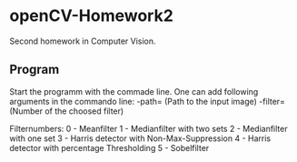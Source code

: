 openCV-Homework2
================

Second homework in Computer Vision.

Program
-------

Start the programm with the commade line.
One can add following arguments in the commando line:
	-path=		(Path to the input image)
	-filter=	(Number of the choosed filter)

Filternumbers:
	0	-	Meanfilter
	1	-	Medianfilter with two sets
	2	-	Medianfilter with one set
	3	-	Harris detector with Non-Max-Suppression
	4	-	Harris detector with percentage Thresholding
	5	-	Sobelfilter